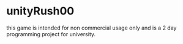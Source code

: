 # unityRush00
this game is intended for non commercial usage only and is a 2 day programming project for university.
